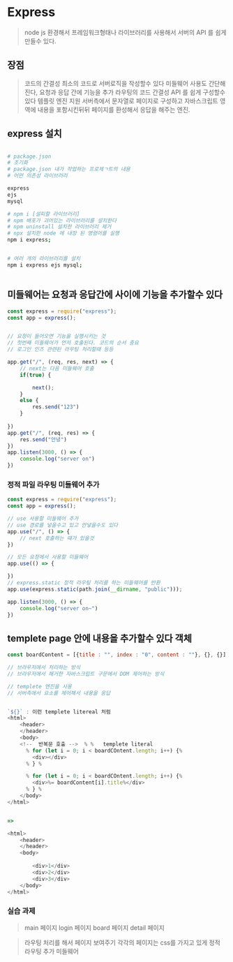 


# Express

> node js 환경해서 프레임워크형태나 라이브러리를 사용해서
> 서버의 API 를 쉽게 만들수 있다.

## 장점
> 코드의 간결성 최소의 코드로 서버로직을 작성할수 있다
> 미들웨어 사용도 간단해진다, 요청과 응답 간에 기능을 추가
> 라우팅의 코드 간결성 API 를 쉽게 구성할수 있다
> 템플릿 엔진 지원 서버측에서 문자열로 페이지로 구성하고 자바스크립트 영역에 내용을 포함시킨뒤뒤 페이지를 환성해서 응답을 해주는 엔진.


## express 설치
```sh

# package.json
# 조기화
# package.json 내가 작업하는 프로제ㄱ트의 내용
# 어떤 의존성 라이브러리 

express
ejs
mysql

# npm i [설피할 라이브러리]
# npm 배포가 괴어있는 라이브러리를 설치한다
# npm uninstall 설치한 라이브러리 제거
# npx 설치한 node 에 내장 된 명령어를 실행
npm i express;


# 여러 개의 라이브러리를 설치 
npm i express ejs mysql;

```
```js
```
## 미들웨어는 요청과 응답간에 사이에 기능을 추가할수 있다

```js
const express = require("express");
const app = express();


// 요청이 들어오면 기능을 실행시키는 것
// 첫번째 미들웨어가 먼저 호출된다. 코드의 순서 중요
// 로그인 인즈 관련된 라우팅 처리할때 등등

app.get("/", (req, res, next) => {
    // next는 다음 미들웨어 호출
    if(true) {

        next();
    }
    else {
        res.send("123")
    }
        
})
app.get("/", (req, res) => {
    res.send("안녕")
})
app.listen(3000, () => {
    console.log("server on")
})

```

### 정적 파일 라우팅 미들웨어 추가


```js
const express = require("express");
const app = express();

// use 사용할 미들웨어 추가
// use 경로를 넣을수고 있고 안넣을수도 있다
app.use("/", () => {
    // next 호출하는 떄가 있을것
})

// 모든 요청에서 사용할 미들웨어
app.use(() => {

})
// express.static 정적 라우팅 처리를 하는 미들웨어를 반환
app.use(express.static(path.join(__dirname, "public")));

app.listen(3000, () => {
    console.log("server on~")
})


```
## templete page 안에 내용을 추가할수 있다 객체

```js
const boardContent = [{title : "", index : "0", content : ""}, {}, {}]

// 브라우저에서 처리하는 방식
// 브라우저에서 해거한 자바스크립트 구문에서 DOM 제어하는 방식

// templete 엔진을 사용
// 서버측에서 요소를 제어해서 내용을 응답


`${}` : 이런 templete litereal 처럼
<html>
    <header>
    </header>
    <body>
    <!--  반복문 호출 -->  % %   templete literal
      % for (let i = 0; i < boardCOntent.length; i++) {%
        <div></div>
      % } %

      % for (let i = 0; i < boardCOntent.length; i++) {%
        <div>%= boardContent[i].title%</div>
      % } %
    </body>
</html>


=> 

<html>
    <header>
    </header>
    <body>
    
        <div>1</div>
        <div>2</div>
        <div>3</div>
    </body>
</html>


```



### 실습 과제 
> main 페이지
> login 페이지
> board 페이지
> detail 페이지

> 라우팅 처리를 해서 페이지 보여주기 각각의 페이지는 css를 가지고 있게 정적 라우팅 추가 미들웨어